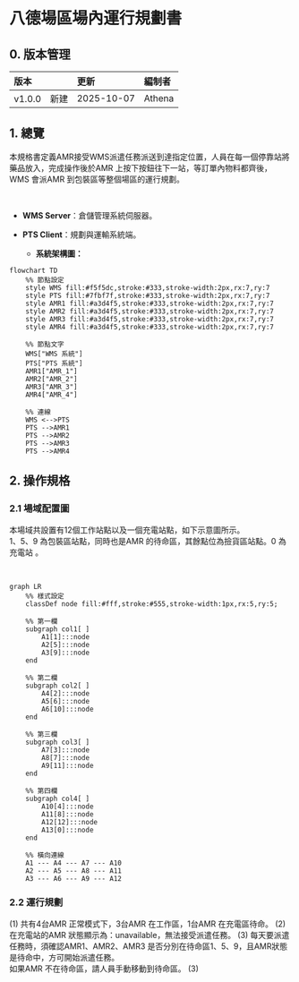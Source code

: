 # 八德場區場內運行規劃書

## 0. 版本管理
|版本 | 更新| 編制者 |
|:------|:------|:------|
| v1.0.0　新建| 2025-10-07 |Athena |


## 1. 總覽

本規格書定義AMR接受WMS派遣任務派送到達指定位置，人員在每一個停靠站將藥品放入，完成操作後於AMR 上按下按鈕往下一站，等訂單內物料都齊後，WMS 會派AMR 到包裝區等整個場區的運行規劃。

<br>

- **WMS Server**：倉儲管理系統伺服器。
- **PTS Client**：規劃與運輸系統端。

  - **系統架構圖：**

```mermaid
flowchart TD
    %% 節點設定
    style WMS fill:#f5f5dc,stroke:#333,stroke-width:2px,rx:7,ry:7
    style PTS fill:#7fbf7f,stroke:#333,stroke-width:2px,rx:7,ry:7
    style AMR1 fill:#a3d4f5,stroke:#333,stroke-width:2px,rx:7,ry:7
    style AMR2 fill:#a3d4f5,stroke:#333,stroke-width:2px,rx:7,ry:7
    style AMR3 fill:#a3d4f5,stroke:#333,stroke-width:2px,rx:7,ry:7
    style AMR4 fill:#a3d4f5,stroke:#333,stroke-width:2px,rx:7,ry:7

    %% 節點文字
    WMS["WMS 系統"]
    PTS["PTS 系統"]
    AMR1["AMR_1"]
    AMR2["AMR_2"]
    AMR3["AMR_3"]
    AMR4["AMR_4"]

    %% 連線
    WMS <-->PTS
    PTS -->AMR1
    PTS -->AMR2
    PTS -->AMR3
    PTS -->AMR4
```


## 2. 操作規格

### 2.1 場域配置圖

本場域共設置有12個工作站點以及一個充電站點，如下示意圖所示。<br>
1、5、9 為包裝區站點，同時也是AMR 的待命區，其餘點位為撿貨區站點。0 為充電站 。

<br>

```mermaid
graph LR
    %% 樣式設定
    classDef node fill:#fff,stroke:#555,stroke-width:1px,rx:5,ry:5;

    %% 第一欄
    subgraph col1[ ]
        A1[1]:::node
        A2[5]:::node
        A3[9]:::node
    end

    %% 第二欄
    subgraph col2[ ]
        A4[2]:::node
        A5[6]:::node
        A6[10]:::node
    end

    %% 第三欄
    subgraph col3[ ]
        A7[3]:::node
        A8[7]:::node
        A9[11]:::node
    end

    %% 第四欄
    subgraph col4[ ]
        A10[4]:::node
        A11[8]:::node
        A12[12]:::node
        A13[0]:::node
    end

    %% 橫向連線
    A1 --- A4 --- A7 --- A10
    A2 --- A5 --- A8 --- A11
    A3 --- A6 --- A9 --- A12

```

### 2.2 運行規劃

(1) 共有4台AMR 正常模式下，3台AMR 在工作區，1台AMR 在充電區待命。
(2) 在充電站的AMR 狀態顯示為：unavailable，無法接受派遣任務。
(3) 每天要派遣任務時，須確認AMR1、AMR2、AMR3 是否分別在待命區1、5、9，且AMR狀態是待命中，方可開始派遣任務。<br>
    如果AMR 不在待命區，請人員手動移動到待命區。
(3) 





